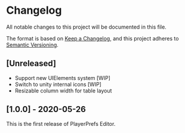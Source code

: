 # Changelog
All notable changes to this project will be documented in this file.

The format is based on [Keep a Changelog](https://keepachangelog.com/en/1.0.0/),
and this project adheres to [Semantic Versioning](https://semver.org/spec/v2.0.0.html).

## [Unreleased]
- Support new UIElements system [WIP]
- Switch to unity internal icons [WIP]
- Resizable column width for table layout

## [1.0.0] - 2020-05-26
This is the first release of PlayerPrefs Editor.